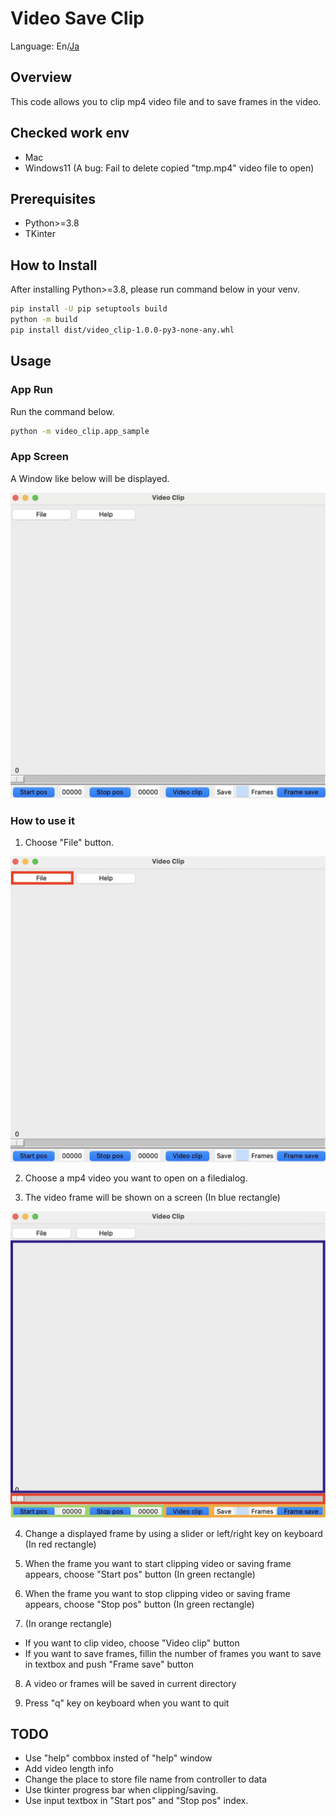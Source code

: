 # Video Save Clip

Language: En/[Ja](./README_ja.md)

## Overview
This code allows you to clip mp4 video file and to save frames in the video.

## Checked work env
* Mac
* Windows11 (A bug: Fail to delete copied "tmp.mp4" video file to open)

## Prerequisites
* Python>=3.8
* TKinter

## How to Install
After installing Python>=3.8, please run command below in your venv.
```bash
pip install -U pip setuptools build
python -m build
pip install dist/video_clip-1.0.0-py3-none-any.whl
```

## Usage
### App Run
Run the command below.
```bash
python -m video_clip.app_sample
```

### App Screen
A Window like below will be displayed.

<img src="./img/app_window.jpeg" />

### How to use it
1. Choose "File" button.
<img src="./img/file_open.jpeg" />

2. Choose a mp4 video you want to open on a filedialog.


3. The video frame will be shown on a screen (In blue rectangle)
<img src="./img/func.jpeg" />

4. Change a displayed frame by using a slider or left/right key on keyboard (In red rectangle)

5. When the frame you want to start clipping video or saving frame appears, choose "Start pos" button (In green rectangle)

6. When the frame you want to stop clipping video or saving frame appears, choose "Stop pos" button (In green rectangle)

7. (In orange rectangle)
* If you want to clip video, choose "Video clip" button
* If you want to save frames, fillin the number of frames you want to save in textbox and push "Frame save" button

8. A video or frames will be saved in current directory

9. Press "q" key on keyboard when you want to quit

## TODO
* Use "help" combbox insted of "help" window
* Add video length info
* Change the place to store file name from controller to data
* Use tkinter progress bar when clipping/saving.
* Use input textbox in "Start pos" and "Stop pos" index.